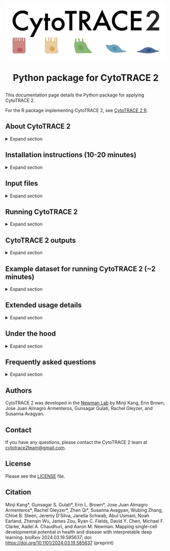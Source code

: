 <p align="center">
  <img width="500" src="images_py/logo.jpg"> 
</p>

<h1> <p align="center">
Python package for CytoTRACE 2
</p> </h1>

This documentation page details the Python package for applying CytoTRACE 2.

For the R package implementing CytoTRACE 2, see <a href="/" target="_blank">CytoTRACE 2 R</a>.

## About CytoTRACE 2

<details><summary>Expand section</summary>

CytoTRACE 2 is a computational method for predicting cellular potency categories and absolute developmental potential from single-cell RNA-sequencing data. 

Potency categories in the context of CytoTRACE 2 classify cells based on their developmental potential, ranging from totipotent and pluripotent cells with broad differentiation potential to lineage-restricted oligopotent, multipotent and unipotent cells capable of producing varying numbers of downstream cell types, and finally, differentiated cells, ranging from mature to terminally differentiated phenotypes.

The predicted potency scores additionally provide a continuous measure of developmental potential, ranging from 0 (differentiated) to 1 (totipotent).

Underlying this method is a novel, interpretable deep learning framework trained and validated across 34 human and mouse scRNA-seq datasets encompassing 24 tissue types, collectively spanning the developmental spectrum. 

This framework learns multivariate gene expression programs for each potency category and calibrates outputs across the full range of cellular ontogeny, facilitating direct cross-dataset comparison of developmental potential in an absolute space. 

<p align="center">
    <img width="900" src="images_py/schematic.png">
</p>

</details>


## Installation instructions (10-20 minutes)

<details><summary>Expand section</summary>

1. Install <a href="https://docs.conda.io/projects/conda/en/latest/user-guide/install/index.html" target="_blank">Miniconda</a> if not already available.

2. Clone this repository:
```bash
  git clone https://github.com/digitalcytometry/cytotrace2
```

3. Navigate to `cytotrace2_python` directory:
```bash
  cd cytotrace2/cytotrace2_python
```

4. (10-20 minutes) Create a conda environment with the required dependencies:
```bash
  conda env create -f environment_py.yml
```
Please note that the environment solve time may vary from system to system and may exceed this estimate.

5. Activate the `cytotrace2-py` environment you just created:
```bash
  conda activate cytotrace2-py
```

6. (~30 seconds) Install CytoTRACE 2 by executing:
```bash
  pip install .
```

__Optional:__
For faster data reading, you can optionally install `datatable` (e.g., `pip install datatable` or `conda install -c conda-forge datatable`) if your OS and environment support it. If not installed, the code will default to using `pandas` for reading input files.

</details>


## Input files

<details><summary>Expand section</summary>

By default, CytoTRACE 2 requires only a single-cell gene expression file as input. For output plotting, a cell annotation file is accepted as well. All files should be provided in a tab-delimited tabular input format (.txt) with no double quotations. Further formatting details for each input file are specified below. 

__scRNA-seq gene expression file:__
- The table must be genes (rows) by cells (columns).
- The first row must contain the single cell IDs and the first column must contain the gene names.
- The gene expression data can be represented as raw or CPM/TPM normalized counts, but should not be log-transformed.  
- No instances of duplicate gene or cell names should be present.

<p align="center">
    <img width="600" src="images_py/data.png">
</p>

__Cell annotation file:__
- The table should contain two columns, where column 1 contains the single cell IDs corresponding to the columns of the scRNA-seq matrix and column 2 contains the corresponding cell type annotations.
- The columns must have a header. 
- Additional columns beyond the first two will be ignored.

<p align="center">
    <img width="600" src="images_py/annotation.png">
</p>

</details>

## Running CytoTRACE 2 

<details><summary>Expand section</summary>

After activating the `cytotrace2-py` conda environment via `conda activate cytotrace2-py`, CytoTRACE 2 can be called from the command line from any folder using `cytotrace2`.  More examples on how to run CytoTRACE 2 are provided in the [__Example dataset for running CytoTRACE 2__](#example-dataset-for-running-cytotrace-2-2-minutes) section below.

For mouse data with default settings, CytoTRACE 2 would be run as: 
 ```bash
 cytotrace2 \
    --input-path /path/to/cell_expression \
    --annotation-path /path/to/cell_annotations \
    --species mouse
```
Or with more condensed parameter names: 
 ```bash
 cytotrace2 \
    -f /path/to/cell_expression \
    -a /path/to/cell_annotations \
    -sp mouse
```

CytoTRACE 2 can also be called from within a Python script after importing the package.

 ```python
from cytotrace2_py.cytotrace2_py import *

input_path = "/path/to/cell_expression.txt"
example_annotation_path = "/path/to/cell_annotations.txt"
example_species = "human"

results =  cytotrace2(input_path,
                      annotation_path=example_annotation_path,
                      species=example_species)
 ```
</details>

## CytoTRACE 2 outputs

<details><summary>Expand section</summary>

The ```cytotrace2()``` function returns the CytoTRACE 2 cell potency predictions in a data frame format, also saving results and intermediate files to disk.

#### Cell potency predictions

For each cell retained following quality control filtering, the CytoTRACE 2 predictions include:

1. *CytoTRACE2_Score*: The final predicted cellular potency score following postprocessing. Possible values are real numbers ranging from 0 (differentiated) to 1 (totipotent), which are binned into potency categories according to the following ranges:
    <div style="text-align: center;">
        <table style="margin-left: auto; margin-right: auto;">
            <tr>
                <td>Range</td>
                <td>Potency</td>
            </tr>
            <tr>
                <td>0 to 1/6</td>
                <td>Differentiated</td>
            </tr>
            <tr>
                <td>1/6 to 2/6</td>
                <td>Unipotent</td>
            </tr>
            <tr>
                <td>2/6 to 3/6</td>
                <td>Oligopotent</td>
            </tr>
            <tr>
                <td>3/6 to 4/6</td>
                <td>Multipotent</td>
            </tr>
            <tr>
                <td>4/6 to 5/6</td>
                <td>Pluripotent</td>
            </tr>
            <tr>
                <td>5/6 to 1</td>
                <td>Totipotent</td>
            </tr>
        </table>
    </div>



2. *CytoTRACE2_Potency*: The final predicted cellular potency category following postprocessing. Possible values are ```Differentiated```, ```Unipotent```, ```Oligopotent```, ```Multipotent```, ```Pluripotent```, and ```Totipotent```. 
3. *CytoTRACE2_Relative*: The predicted relative order of the cell, based on the absolute predicted potency scores, normalized to the range [0,1] (0 being most differentiated, 1 being least differentiated).
4. *preKNN_CytoTRACE2_Score*: The cellular potency score predicted by the CytoTRACE 2 model before KNN smoothing (see 'binning' in the manuscript).
5. *preKNN_CytoTRACE2_Potency*: The cellular potency category  predicted by the CytoTRACE 2 model before KNN smoothing (see 'binning' in the manuscript). Possible values are ```Differentiated```, ```Unipotent```, ```Oligopotent```, ```Multipotent```, ```Pluripotent```, and ```Totipotent```.

#### Plots

CytoTRACE 2 outputs are visualized by default in three plots depicting the UMAP embedding of the input single-cell gene expression data, each colored according to a CytoTRACE 2 output prediction type.

- **Potency category UMAP**: a UMAP colored by predicted potency category (*CytoTRACE2_Score_UMAP.pdf*)
- **Potency score UMAP**: a UMAP colored by predicted potency score (*CytoTRACE2_Potency_UMAP.pdf*)
- **Relative order UMAP**: a UMAP colored by predicted relative order (*CytoTRACE2_Relative_UMAP.pdf*)

If a phenotype annotation file is provided, two additional plots will be produced.

- **Phenotype UMAP**: a UMAP colored by phenotype annotation (*CytoTRACE2_Phenotype_UMAP.pdf*)
- **Phenotype potency box plot**: a boxplot of predicted potency score separated by phenotype/group from the annotation file (*CytoTRACE2_box_plot_by_pheno.pdf*)

</details>


## Example dataset for running CytoTRACE 2 (~2 minutes)

<details><summary>Expand section</summary>

To illustrate use of CytoTRACE 2, we provide an example mouse pancreas dataset, originally from [Bastidas-Ponce et al., 2019](https://doi.org/10.1242/dev.173849), filtered to cells with known ground truth developmental potential and downsampled.
- Pancreas_10x_downsampled_expression.txt: gene expression matrix for a scRNA-seq (10x Chromium) dataset encompassing 2280 cells from murine pancreatic epithelium (available to download [here](https://drive.google.com/file/d/11eI1gSBoBqn9ccvBbthZ2nPW3CENsKbT/view?usp=drive_link)),
- Pancreas_10x_downsampled_annotation.txt: phenotype annotations for the scRNA-seq dataset above (available to download [here](https://drive.google.com/file/d/1UESeZJDl2qWYnSu0VQQA5igpEbtxZPgq/view?usp=drive_link)).

After downloading these two files, we apply CytoTRACE 2 to this dataset as follows:

```python
from cytotrace2_py.cytotrace2_py import *

results =  cytotrace2("Pancreas_10x_downsampled_expression.txt",
                      annotation_path="Pancreas_10x_downsampled_annotation.txt",
                      species="mouse")

```

Expected prediction output, dataframe ```results``` looks as shown below (can be downloaded from [here]((https://drive.google.com/file/d/13gdepThDjpxFh-EByta52cLDovLxU8YI/view?usp=drive_link)):

<p align="center">
    <img width="600" src="images_py/Vignette1_results.png">
</p>



<br>

This dataset contains cells from 4 different embryonic stages of a murine pancreas, and has the following cell types present:
- Multipotent pancreatic progenitors
- Endocrine progenitors and precursors
- Immature endocrine cells
- Alpha, Beta, Delta, and Epsilon cells

<p align="center">
        <img width="600" src="images_py/Vignette1_phenotype_UMAP.png">
</p>

Each of these cell types is at a different stage of development, with progenitors and precursors having varying potential to differentiate into other cell types, and mature cells having no potential for further development. We use CytoTRACE 2 to predict the absolute developmental potential of each cell, which we term as "potency score", as a continuous value ranging from 0 (differentiated) to 1 (stem cells capable of generating an entire multicellular organism). The discrete potency categories that the potency scores cover are ```Differentiated```, ```Unipotent```, ```Oligopotent```, ```Multipotent```, ```Pluripotent```, and ```Totipotent```.

In this case, we would expect to see:
- potency scores close to 0 for alpha, beta, delta, and epsilon cells as these are known to be differentiated
- scores in the higher mid-range for multipotent pancreatic progenitors as these are known to be multipotent
- scores in the lower range for endocrine progenitors, precursors and immature cells; the ground truth is not unique, but is in the range for unipotent category

Visualizing the results we can directly compare the predicted potency scores with the known developmental stage of the cells, seeing how the predictions meticulously align with the known biology. Take a look!

- ***Potency score vs. ground truth*** 
 <br> UMAP embedding of predicted absolute potency score, which is a continuous value ranging from 0 (differentiated) to 1 (totipotent), indicating the absolute developmental potential of each cell. <br>
  ```bash
  plots/CytoTRACE2_Score_UMAP.pdf
  ```

<div align="center">
  <div style="display: flex; justify-content: space-around;">
    <img width="470" src="images_py/Vignette1_potency_score_UMAP.png">
    <img width="400" src="images_py/Vignette1_ground_truth_relative_order_UMAP.png">
  </div>
</div>

<br>



 - <details> <summary> <strong>Other output plots</strong> </summary>
    
    - ***Potency score distribution by phenotype***
    <br> A boxplot of predicted potency score separated by phenotype/group from the annotation file. Can be used to assess the distribution of predicted potency scores across different cell phenotypes. <br>
      ```bash
      plots/CytoTRACE2_potency_score_by_phenotype.pdf
      ```

      <p align="center">
        <img width="600" src="images_py/Vignette1_potency_score_by_phenotype.png">
      </p>


    - ***Potency category***
    <br> The UMAP embedding plot of predicted potency category reflects the discrete classification of cells into potency categories, taking possible values of ```Differentiated```, ```Unipotent```, ```Oligopotent```, ```Multipotent```, ```Pluripotent```, and ```Totipotent```. <br>
      ```bash
      plots/CytoTRACE2_potency_category_UMAP.pdf
      ```
      <p align="center">
        <img width="600" src="images_py/Vignette1_potency_category_UMAP.png">
      </p>

    - ***Relative order***
    <br> UMAP embedding of predicted relative order, which is based on absolute predicted potency scores normalized to the range 0 (more differentiated) to 1 (less differentiated). Provides the relative ordering of cells by developmental potential <br>
      ```bash
      plots/CytoTRACE2_relative_order_UMAP.pdf
      ```
      <p align="center">
        <img width="600" src="images_py/Vignette1_relative_order_UMAP.png">
      </p>

    - ***Phenotypes***
    <br> UMAP colored by phenotype annotation. Used to assess the distribution of cell phenotypes across the UMAP space. <br>
      ```bash
      plots/CytoTRACE2_phenotype_UMAP.pdf
      ```
      <p align="center">
        <img width="620" height = "400" src="images_py/Vignette1_phenotype_UMAP.png">
      </p>
</details>

</details>

## Extended usage details

<details><summary>Expand section</summary>

Key notes:

- By default, CytoTRACE 2 expects mouse data. To provide human data, users should specify ```species = "human"```

More details on expected function input files and output objects can be found in [__Input Files__](#input-files) and [__CytoTRACE 2 outputs__](#cytotrace-2-outputs) sections above.

Required input:

- *input_path*: A filepath to a .txt file containing a single-cell RNA-seq gene expression matrix (rows as genes, columns as cells) 

Optional arguments:

- *annotation_path*: A filepath to a .txt file containing phenotype annotations corresponding to the cells of the scRNA-seq expression matrix
- *species*: String indicating the species name for the gene names in the input data
(options: **"human"** or **"mouse"**, default is **"mouse"**).
- *batch_size*: Integer indicating the number of cells to process at once for the pipeline steps, including subsampling for KNN smoothing (default is **10000**).
- *smooth_batch_size*: Integer indicating the number of cells to subsample further
within the batch_size for the smoothing by diffusion step of the pipeline
(default is **1000**).
- *disable_parallelization*: Flag indicating whether to disable parallelization (default is **FALSE**, or absent for the command line).
- *disable_plotting*: Flag indicating whether to disable plotting (default is **FALSE**, or absent for the command line). To plot results, data are reprocessed following the core CytoTRACE 2 pipeline to produce UMAP embeddings via a standard scanpy pipeline. As this step can be time-consuming, we provide the option to disable it if desired.
- *max_cores*: Integer indicating user-provided restriction on the maximum number of CPU cores to use for parallelization (default is **None**, and the number of cores used will then be determined based on system capacity; when running on computers with less than 16GB memory, we recommend reducing it to 1 or 2 to avoid memory issues.).
- *seed*: Integer specifying the seed for reproducibility in random processes (default is **14**).
- *output_dir*: Path to the directory to which to save CytoTRACE 2 outputs (default is **cytotrace2_results** in the current working directory).

Information about these arguments is also available in the function's manual, which can be accessed by running ```cytotrace2 -h``` from the command line.

A typical snippet to run the function within Python with full argument specification on a file path containing human data: 

```python
result = cytotrace2("path/to/input/cell_expression.txt",
                       annotation_path = "path/to/input/cell_annotations.txt",
                       species = "human",
                       batch_size = 10000,
                       smooth_batch_size = 1000,
                       disable_plotting = False,
                       disable_parallelization = False,
                       max_cores = None,
                       seed = 14)               
```

For the command line, this snippet takes the form:

```bash
cytotrace2 --input-path path/to/input/cell_expression.txt \
              --annotation-path /path/to/input/cell_annotations.txt \
              --species human \
              --batch-size 10000 \
              --smooth-batch-size 1000 \
              --seed 14 \
              --output-dir /path/to/save/results
```

Or with more condensed parameter names: 

```bash
cytotrace2 --f path/to/input/cell_expression.txt \
              --a /path/to/input/cell_annotations.txt \
              --sp human \
              --fm \
              --bs 10000 \
              --sbs 1000 \
              --r 14 \
              --o /path/to/save/results
```

To run the same snippet but disabling parallelization and plotting, you would run the following within Python:

```python
result = cytotrace2("path/to/input/cell_expression.txt",
                       annotation_path = "path/to/input/cell_annotations.txt",
                       species = "human",
                       batch_size = 10000,
                       smooth_batch_size = 1000,
                       disable_plotting = False,
                       disable_parallelization = False,
                       max_cores = None,
                       seed = 14)               
```

and the following from the command line:

```bash
cytotrace2 --input-path path/to/input/cell_expression.txt \
              --annotation-path /path/to/input/cell_annotations.txt \
              --species human \
              --batch-size 10000 \
              --smooth-batch-size 1000 \
              --seed 14 \
              --disable-plotting \
              --disable-parallelization \
              --output-dir /path/to/save/results
```

or:

```bash
cytotrace2 --f path/to/input/cell_expression.txt \
              --a /path/to/input/cell_annotations.txt \
              --sp human \
              --fm \
              --bs 10000 \
              --sbs 1000 \
              --r 14 \
              --dpl \
              --dpa \
              --o /path/to/save/results
```

**NOTE**: To reproduce the results in the manuscript, please be sure to use the following parameters: 
```python
    batch_size = 100000
    smooth_batch_size = 10000
    seed = 14
```
</details>

## Under the hood 

<details><summary>Expand section</summary> 
  
Underlying CytoTRACE 2 is a novel deep learning framework designed to handle the complexities of single-cell potency assessment while achieving direct biological interpretability. The core of this framework is a set of Gene Set Binary Network (GSBN) modules, in which binary neural networks learn gene sets associated with each potency category. This network was trained over 17 datasets from 18 diverse human and mouse tissues, and the package here relies on an ensemble of these per-dataset trained models. 
<p align="center">
    <img width="700" src="images_py/BNN_schematic.png">
</p>
Following initial prediction by the core model, CytoTRACE 2 implements a postprocessing step to leverage the information across transcriptionally similar cells to smooth potency score and correct potency category outliers using a combination of Markov diffusion and adaptive nearest neighbor smoothing. 
<!-- For more details about the CytoTRACE 2 method, please see the [_associated publication_](#Citation). -->

</details>



## Frequently asked questions

<details><summary>Expand section</summary>

1. **What are the CytoTRACE 2 potency categories?**
CytoTRACE 2 classifies cells into six potency categories:

  - **Totipotent**: Stem cells capable of generating an entire multicellular organism
  - **Pluripotent**: Stem cells with the capacity to differentiate into all adult cell types
  - **Multipotent**: Lineage-restricted multipotent cells capable of producing >3 downstream cell types
  - **Oligopotent**: Lineage-restricted immature cells capable of producing 2-3 downstream cell types
  - **Unipotent**: Lineage-restricted immature cells capable of producing a single downstream cell type
  - **Differentiated**: Mature cells, including cells with no developmental potential
  
2. **What organism can my data be from?**

    CytoTRACE 2 was developed over mouse and human data, and this package accepts data from either. If human data is provided (with ```species = 'human'``` specified), the algorithm will automatically perform an orthology mapping to convert human genes to mouse genes for the CytoTRACE 2 feature set. 

3. **Should I normalize the data before running the main function?**

    There is no need to normalize data prior to running CytoTRACE 2, provided there are no missing values and all values are non-negative. The input needs to be **raw counts or CPM/TPM normalized counts, and should not be log-transformed**.

4. **What if I have multiple batches of data? Should I perform any integration?**

    No batch integration is required. Instead, we recommend running CytoTRACE 2 separately over each dataset. While raw predictions are made per cell without regard to the broader dataset, the postprocessing step to refine predictions adjusts predictions using information from other cells in the dataset, and so may be impacted by batch effects. Note that CytoTRACE 2 outputs are calibrated to be comparable across datasets without further adjustment, so no integration is recommended over the predictions either.

5. **Do the R and Python packages produce equivalent output?**

    When run without batching (i.e., downsampling the input dataset into batches [or chunks] for parallel processing or to save memory), these packages produce equivalent output. When batching is performed, package outputs will vary, but remain highly correlated in practice. Please note that processing for UMAP embeddings is implemented via a standard Seurat pipeline for the R package and a standard scanpy pipeline for the Python package. As a result, UMAP embeddings will differ between packages, even when predicted potency scores match exactly.

6. **What strategies are recommended for managing very large datasets (>100K cells) with CytoTRACE 2?**

    For large datasets, subdividing the data into smaller segments, each containing up to 100,000 cells, is advisable. This division not only facilitates more efficient memory management and processing but also preserves the integrity of your analysis. Depending on the dataset’s characteristics, you can segment by experimental conditions (technical batches) or samples. Additionally, when choosing your subset size, please be mindful of the computational resources available to you--some systems may support ~100,000 cells while for others, a further reduced subset size may be preferable.

7. **What if my dataset has rare cell types?**

    CytoTRACE 2 implements an adaptive nearest neighbor smoothing step as the final component of postprocessing. When analyzing phenotypes expected to have five or fewer cells, we recommend bypassing the KNN smoothing step so that predictions for these rare cells are not forced toward more abundant phenotypes. In practice, you can simply use the preKNN score output (preKNN_CytoTRACE2_Score) instead of the final KNN-smoothed value (CytoTRACE2_Score).


8. **Does CytoTRACE 2's performance depend on the number of UMI/gene counts per cell?**

    Although generally insensitive to variation in gene/UMI counts per cell, CytoTRACE 2 requires further optimization for cells that have exceedingly low gene expression levels, particularly those with fewer than 500 genes expressed per cell, as its performance can become less reliable in these cases. For best results, **a minimum gene count of 500-1000 per cell is recommended.**

</details>


## Authors
CytoTRACE 2 was developed in the <a href="https://anlab.stanford.edu/" target="_blank">Newman Lab</a> by Minji Kang, Erin Brown, Jose Juan Almagro Armenteros, Gunsagar Gulati, Rachel Gleyzer, and Susanna Avagyan.

## Contact
If you have any questions, please contact the CytoTRACE 2 team at cytotrace2team@gmail.com.

## License
Please see the <a href="../LICENSE" target="_blank">LICENSE</a> file.


## Citation
<!-- If you use CytoTRACE 2, please cite: -->
Minji Kang*, Gunsagar S. Gulati*, Erin L. Brown*, Jose Juan Almagro Armenteros*, Rachel Gleyzer*, Zhen Qi*, Susanna Avagyan, Wubing Zhang, Chloé B. Steen, Jeremy D’Silva, Janella Schwab, Abul Usmani, Noah Earland, Zhenqin Wu, James Zou, Ryan C. Fields, David Y. Chen, Michael F. Clarke, Aadel A. Chaudhuri, and Aaron M. Newman. Mapping single-cell developmental potential in health and disease with interpretable deep learning.
bioRxiv 2024.03.19.585637; doi: https://doi.org/10.1101/2024.03.19.585637 (preprint)

